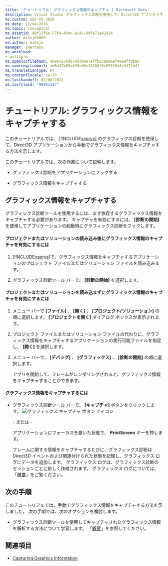 ```yaml
---
title: 'チュートリアル: グラフィックス情報のキャプチャ | Microsoft Docs'
description: Visual Studio グラフィックス診断を使用して、Direct3D アプリから手動でグラフィックス情報をキャプチャする方法を確認します。
ms.custom: SEO-VS-2020
ms.date: 11/04/2016
ms.topic: conceptual
ms.assetid: 48f12f6e-57b4-48ec-a145-89fa71a42424
author: mikejo5000
ms.author: mikejo
manager: jmartens
ms.workload:
- multiple
ms.openlocfilehash: 4b964276db7dd3b8e7effb23a80aef4868ff8b8b
ms.sourcegitcommit: ae6d47b09a439cd0e13180f5e89510e3e347fd47
ms.translationtype: HT
ms.contentlocale: ja-JP
ms.lasthandoff: 02/08/2021
ms.locfileid: "99861387"
---
```

# <a name="walkthrough-capturing-graphics-information"></a>チュートリアル: グラフィックス情報をキャプチャする
このチュートリアルでは、 [!INCLUDE[vsprvs](../../code-quality/includes/vsprvs_md.md)] のグラフィックス診断を使用して、Direct3D アプリケーションから手動でグラフィックス情報をキャプチャする方法を示します。

 このチュートリアルでは、次の作業について説明します。

- グラフィックス診断をアプリケーションにフックする

- グラフィックス情報をキャプチャする

## <a name="capturing-graphics-information"></a>グラフィックス情報をキャプチャする
 グラフィックス診断ツールを使用するには、まず依存するグラフィックス情報をキャプチャする必要があります。 キャプチャを有効にするには、 **[診断の開始]** を使用してアプリケーションの起動時にグラフィックス診断をフックします。

#### <a name="to-enable-the-capture-of-graphics-information-after-a-project-or-solution-is-loaded"></a>プロジェクトまたはソリューションの読み込み後にグラフィックス情報のキャプチャを有効にするには

1. [!INCLUDE[vsprvs](../../code-quality/includes/vsprvs_md.md)]で、グラフィックス情報をキャプチャするアプリケーションのプロジェクト ファイルまたはソリューション ファイルを読み込みます。

2. グラフィックス診断ツール バーで、 **[診断の開始]** を選択します。

#### <a name="to-enable-the-capture-of-graphics-information-without-loading-a-project-or-solution"></a>プロジェクトまたはソリューションを読み込まずにグラフィックス情報のキャプチャを有効にするには

1. メニュー バーで **[ファイル]** 、 **[開く]** 、 **[プロジェクト/ソリューション]** の順に選択します。 **[プロジェクトを開く]** ダイアログ ボックスが表示されます。

2. プロジェクト ファイルまたはソリューション ファイルの代わりに、グラフィックス情報をキャプチャするアプリケーションの実行可能ファイルを指定し、 **[開く]** を選択します。

3. メニュー バーで、 **[デバッグ]** 、 **[グラフィックス]** 、 **[診断の開始]** の順に選択します。

   アプリを開始して、フレームがレンダリングされると、グラフィックス情報をキャプチャすることができます。

#### <a name="to-capture-graphics-information"></a>グラフィックス情報をキャプチャするには

- グラフィックス診断ツール バーで、 **[キャプチャ]** ボタンをクリックします。 ![グラフィックス キャプチャ ボタン アイコン](media/debuggingdirectxgraphics.png "DebuggingDirectXGraphics")

   \- または -

   アプリケーションにフォーカスを置いた状態で、 **PrintScreen** キーを押します。

  フレームに関する情報をキャプチャするたびに、グラフィックス診断は Direct3D イベントおよび関連付けられた状態を記録し、グラフィックス ログにデータを追加します。 グラフィックス ログは、グラフィックス診断のセッションごとに新しく作成されます。 グラフィックス ログについては、「[概要](overview-of-visual-studio-graphics-diagnostics.md)」をご覧ください。

## <a name="next-steps"></a>次の手順
 このチュートリアルでは、手動でグラフィックス情報をキャプチャする方法を示しました。 次の手順では、次のオプションを検討します。

- グラフィックス診断ツールを使用してキャプチャされたグラフィックス情報を解析する方法について学習します。 「[概要](overview-of-visual-studio-graphics-diagnostics.md)」を参照してください。

## <a name="see-also"></a>関連項目
- [Capturing Graphics Information](capturing-graphics-information.md)